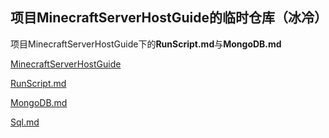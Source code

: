 ## 项目MinecraftServerHostGuide的临时仓库（冰冷）
 项目MinecraftServerHostGuide下的**RunScript.md**与**MongoDB.md**
 
 [MinecraftServerHostGuide](https://github.com/Mhy278/MinecraftServerHostGuide "MinecraftServerHostGuide")
 
 [RunScript.md](https://github.com/gdenga/MinecraftServerHostGuideEdit/blob/master/RunScript.md "RunScript.md")
 
 [MongoDB.md](https://github.com/gdenga/MinecraftServerHostGuideEdit/blob/master/MongoDB.md "MongoDB.md")

 [Sql.md](https://github.com/gdenga/MinecraftServerHostGuideEdit/blob/master/Sql.md "Sql.md")
